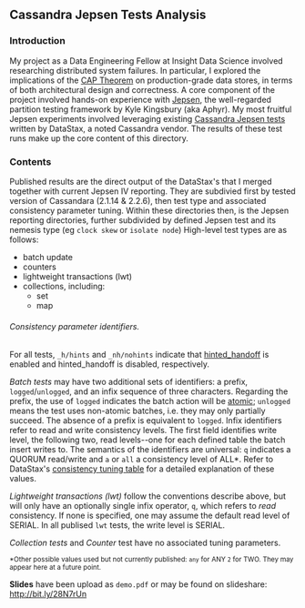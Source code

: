 ## Cassandra Jepsen Tests Analysis

### Introduction

 My project as a Data Engineering Fellow at Insight Data Science involved researching distributed system failures. In particular, I explored the implications of the [CAP Theorem](http://henryr.github.io/cap-faq/) on production-grade data stores, in terms of both architectural design and correctness. A core component of the project involved hands-on experience with [Jepsen](https://github.com/aphyr/jepsen), the well-regarded partition testing framework by Kyle Kingsbury (aka Aphyr). My most fruitful Jepsen experiments involved leveraging existing [Cassandra Jepsen tests](http://www.datastax.com/dev/blog/testing-apache-cassandra-with-jepsen) written by DataStax, a noted Cassandra vendor.
 The results of these test runs make up the core content of this directory.

 ### Contents

Published results are the direct output of the DataStax's that I merged together with current Jepsen IV reporting. They are subdivied first by tested version of Cassandara (2.1.14 & 2.2.6), then test type and associated consistency parameter tuning. Within these directories then, is the Jepsen reporting directories, further subdivided by defined Jepsen test and its nemesis type (eg `clock skew` or `isolate node`) High-level test types are as follows:

- batch update
- counters
- lightweight transactions (lwt)
- collections, including:
  - set
  - map

###### Consistency parameter identifiers.
For all tests,  `_h/hints` and `_nh/nohints` indicate that [hinted_handoff](http://www.datastax.com/dev/blog/modern-hinted-handoff) is enabled and hinted_handoff is disabled, respectively.

*Batch tests* may have two additional sets of identifiers: a prefix, `logged`/`unlogged`, and an infix sequence of three characters. Regarding the prefix, the use of `logged` indicates the batch action will be [atomic](http://www.datastax.com/dev/blog/atomic-batches-in-cassandra-1-2); `unlogged` means the test uses non-atomic batches, i.e. they may only partially succeed. The absence of a prefix is equivalent to `logged`.  Infix identifiers refer to read and write consistency levels. The first field identifies write level, the following two, read levels--one for each defined table the batch insert writes to. The semantics of the identifiers are universal: `q` indicates a QUORUM read/write and `a` or `all` a consistency level of ALL*. Refer to DataStax's [consistency tuning table](http://docs.datastax.com/en/cassandra/2.0/cassandra/dml/dml_config_consistency_c.html) for a detailed explanation of these values.

*Lightweight transactions (lwt)* follow the conventions describe above, but will only have an optionally single infix operator, `q`, which refers to *read* consistency. If none is specified, one may assume the default read level of SERIAL. In all publised `lwt` tests, the write level is SERIAL.

*Collection tests* and *Counter* test have no associated tuning parameters.

<sub>*Other possible values used but not currently published: `any` for ANY `2` for TWO. They may appear here at a future point.</sub>

**Slides** have been upload as `demo.pdf` or may be found on slideshare: http://bit.ly/28N7rUn
